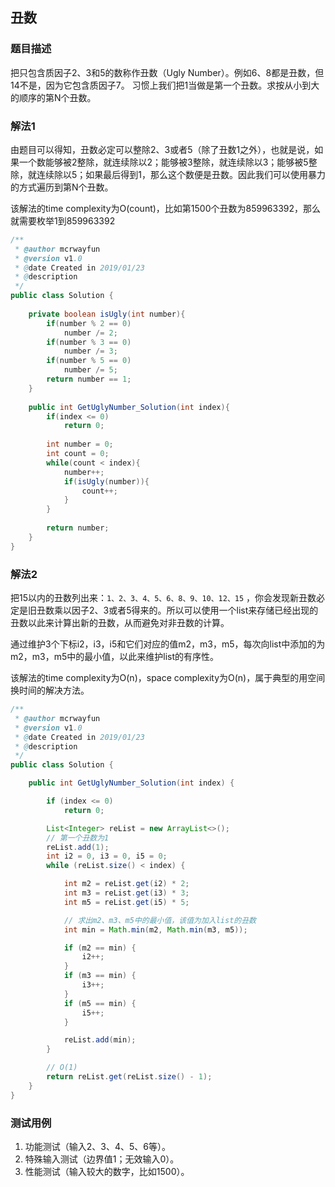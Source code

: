 ## 丑数

### 题目描述
把只包含质因子2、3和5的数称作丑数（Ugly Number）。例如6、8都是丑数，但14不是，因为它包含质因子7。 习惯上我们把1当做是第一个丑数。求按从小到大的顺序的第N个丑数。

### 解法1
由题目可以得知，丑数必定可以整除2、3或者5（除了丑数1之外），也就是说，如果一个数能够被2整除，就连续除以2；能够被3整除，就连续除以3；能够被5整除，就连续除以5；如果最后得到1，那么这个数便是丑数。因此我们可以使用暴力的方式遍历到第N个丑数。

该解法的time complexity为O(count)，比如第1500个丑数为859963392，那么就需要枚举1到859963392

```java
/**
 * @author mcrwayfun
 * @version v1.0
 * @date Created in 2019/01/23
 * @description
 */
public class Solution {
    
    private boolean isUgly(int number){
        if(number % 2 == 0)
            number /= 2;
        if(number % 3 == 0)
            number /= 3;
        if(number % 5 == 0)
            number /= 5;
        return number == 1;
    }
    
    public int GetUglyNumber_Solution(int index){
        if(index <= 0)
            return 0;
        
        int number = 0;
        int count = 0;
        while(count < index){
            number++;
            if(isUgly(number)){
                count++;
            }
        }
        
        return number;
    }
}
```

### 解法2

把15以内的丑数列出来：`1、2、3、4、5、6、8、9、10、12、15` ，你会发现新丑数必定是旧丑数乘以因子2、3或者5得来的。所以可以使用一个list来存储已经出现的丑数以此来计算出新的丑数，从而避免对非丑数的计算。

通过维护3个下标i2，i3，i5和它们对应的值m2，m3，m5，每次向list中添加的为m2，m3，m5中的最小值，以此来维护list的有序性。

该解法的time complexity为O(n)，space complexity为O(n)，属于典型的用空间换时间的解决方法。

```java
/**
 * @author mcrwayfun
 * @version v1.0
 * @date Created in 2019/01/23
 * @description
 */
public class Solution {

    public int GetUglyNumber_Solution(int index) {

        if (index <= 0)
            return 0;

        List<Integer> reList = new ArrayList<>();
        // 第一个丑数为1
        reList.add(1);
        int i2 = 0, i3 = 0, i5 = 0;
        while (reList.size() < index) {

            int m2 = reList.get(i2) * 2;
            int m3 = reList.get(i3) * 3;
            int m5 = reList.get(i5) * 5;

            // 求出m2、m3、m5中的最小值，该值为加入list的丑数
            int min = Math.min(m2, Math.min(m3, m5));

            if (m2 == min) {
                i2++;
            }
            if (m3 == min) {
                i3++;
            }
            if (m5 == min) {
                i5++;
            }

            reList.add(min);
        }

        // O(1)
        return reList.get(reList.size() - 1);
    }
}
```

### 测试用例

1. 功能测试（输入2、3、4、5、6等）。
2. 特殊输入测试（边界值1；无效输入0）。
3. 性能测试（输入较大的数字，比如1500）。
